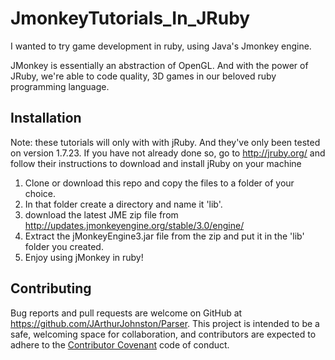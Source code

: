 # JmonkeyTutorials_In_JRuby

I wanted to try game development in ruby, using Java's Jmonkey engine. 

JMonkey is essentially an abstraction of OpenGL. And with the power of JRuby, we're able to code quality, 3D games in our beloved ruby programming language.

## Installation

Note: these tutorials will only with with jRuby. And they've only been tested on version 1.7.23. If you have not already done so, go to http://jruby.org/ and follow their instructions to download and install jRuby on your machine

1. Clone or download this repo and copy the files to a folder of your choice.
2. In that folder create a directory and name it 'lib'.
3. download the latest JME zip file from http://updates.jmonkeyengine.org/stable/3.0/engine/
4. Extract the jMonkeyEngine3.jar file from the zip and put it in the 'lib' folder you created.
5. Enjoy using jMonkey in ruby!

## Contributing

Bug reports and pull requests are welcome on GitHub at https://github.com/JArthurJohnston/Parser. This project is intended to be a safe, welcoming space for collaboration, and contributors are expected to adhere to the [Contributor Covenant](contributor-covenant.org) code of conduct.
